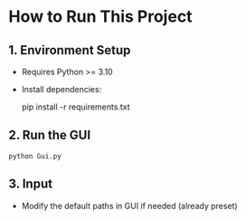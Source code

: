 # How to Run This Project

## 1. Environment Setup
- Requires Python >= 3.10
- Install dependencies:

    pip install -r requirements.txt

## 2. Run the GUI

    python Gui.py

## 3. Input
- Modify the default paths in GUI if needed (already preset)
